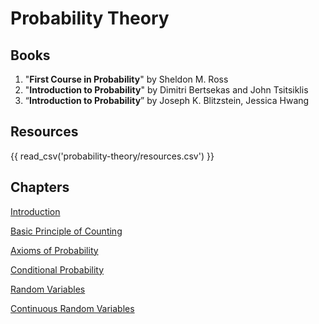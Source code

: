 # Probability Theory

## Books

1. "**First Course in Probability**" by Sheldon M. Ross
2. "**Introduction to Probability**" by Dimitri Bertsekas and John Tsitsiklis
3. “**Introduction to Probability**” by Joseph K. Blitzstein, Jessica Hwang

## Resources
{{ read_csv('probability-theory/resources.csv') }}

## Chapters

[Introduction](Probability%20Theory%2021181ba4f78a80e1a68bc714b3c75d1a/Introduction%2022b81ba4f78a8082b8c9e629a9d1fc4e.md)

[Basic Principle of Counting](Probability%20Theory%2021181ba4f78a80e1a68bc714b3c75d1a/Basic%20Principle%20of%20Counting%2022b81ba4f78a803faaf1ef14487f3b5c.md)

[Axioms of Probability](Probability%20Theory%2021181ba4f78a80e1a68bc714b3c75d1a/Axioms%20of%20Probability%2022b81ba4f78a80d7b990e2b0f0c2926f.md)

[Conditional Probability](Probability%20Theory%2021181ba4f78a80e1a68bc714b3c75d1a/Conditional%20Probability%2022d81ba4f78a80d0b53ff357e4a94f69.md)

[Random Variables](Probability%20Theory%2021181ba4f78a80e1a68bc714b3c75d1a/Random%20Variables%2022d81ba4f78a80e4b3ffea085e9f3572.md)

[Continuous Random Variables](Probability%20Theory%2021181ba4f78a80e1a68bc714b3c75d1a/Continuous%20Random%20Variables%2022d81ba4f78a8042ad83d2270b380939.md)